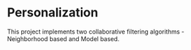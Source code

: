 # Personalization
This project implements two collaborative filtering algorithms - Neighborhood based and Model based. 
